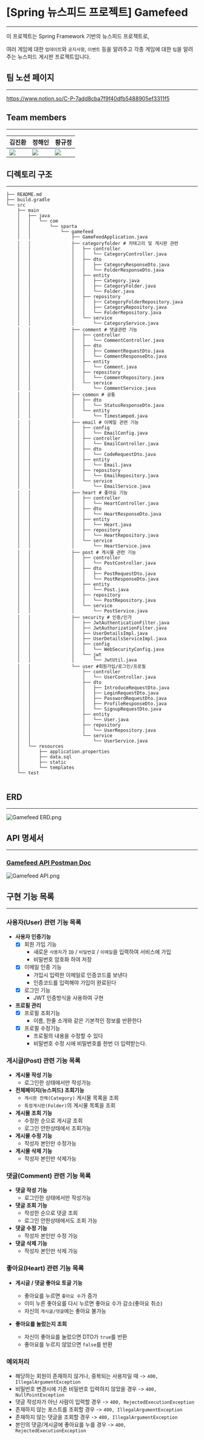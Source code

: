 # [Spring 뉴스피드 프로젝트] Gamefeed

--------------
이 프로젝트는 Spring Framework 기반의 뉴스피드 프로젝트로,

여러 게임에 대한 `업데이트`와 `공지사항`, `이벤트` 등을 알려주고 각종 게임에 대한 `팁`을 알려주는 뉴스피드 게시판 프로젝트입니다.


## 팀 노션 페이지

-----

https://www.notion.so/C-P-7add8cba7f9f40dfb5488905ef3311f5

## Team members

----
| 김진환                                                                                                                  | 정해인 | 황규정 |
|----------------------------------------------------------------------------------------------------------------------| --- | --- |
| [<img src="https://img.shields.io/badge/github-black?style=for-the-badge&logo=github">](https://github.com/jump6923) | [<img src="https://img.shields.io/badge/github-black?style=for-the-badge&logo=github">](https://github.com/seaStamp) | [<img src="https://img.shields.io/badge/github-black?style=for-the-badge&logo=github">](https://github.com/Mayst1232) |


## 디렉토리 구조

------------
```
├── README.md
├── build.gradle
└── src
    ├── main
    │   ├── java
    │   │   └── com
    │   │       └── sparta
    │   │           └── gamefeed
    │   │               ├── GameFeedApplication.java
    │   │               ├── categoryfolder # 카테고리 및 게시판 관련
    │   │               │   ├── controller
    │   │               │   │   └── CategoryController.java
    │   │               │   ├── dto
    │   │               │   │   ├── CategoryResponseDto.java
    │   │               │   │   └── FolderResponseDto.java
    │   │               │   ├── entity
    │   │               │   │   ├── Category.java
    │   │               │   │   ├── CategoryFolder.java
    │   │               │   │   └── Folder.java
    │   │               │   ├── repository
    │   │               │   │   ├── CategoryFolderRepository.java
    │   │               │   │   ├── CategoryRepository.java
    │   │               │   │   └── FolderRepository.java
    │   │               │   └── service
    │   │               │       └── CategoryService.java
    │   │               ├── comment # 댓글관련 기능
    │   │               │   ├── controller
    │   │               │   │   └── CommentController.java
    │   │               │   ├── dto
    │   │               │   │   ├── CommentRequestDto.java
    │   │               │   │   └── CommentResponseDto.java
    │   │               │   ├── entity
    │   │               │   │   └── Comment.java
    │   │               │   ├── repository
    │   │               │   │   └── CommentRepository.java
    │   │               │   └── service
    │   │               │       └── CommentService.java
    │   │               ├── common # 공통
    │   │               │   ├── dto
    │   │               │   │   └── StatusResponseDto.java
    │   │               │   └── entity
    │   │               │       └── Timestamped.java
    │   │               ├── email # 이메일 관련 기능
    │   │               │   ├── config
    │   │               │   │   └── EmailConfig.java
    │   │               │   ├── controller
    │   │               │   │   └── EmailController.java
    │   │               │   ├── dto
    │   │               │   │   └── CodeRequestDto.java
    │   │               │   ├── entity
    │   │               │   │   └── Email.java
    │   │               │   ├── repository
    │   │               │   │   └── EmailRepository.java
    │   │               │   └── service
    │   │               │       └── EmailService.java
    │   │               ├── heart # 좋아요 기능
    │   │               │   ├── controller
    │   │               │   │   └── HeartController.java
    │   │               │   ├── dto
    │   │               │   │   └── HeartResponseDto.java
    │   │               │   ├── entity
    │   │               │   │   └── Heart.java
    │   │               │   ├── repository
    │   │               │   │   └── HeartRepository.java
    │   │               │   └── service
    │   │               │       └── HeartService.java
    │   │               ├── post # 게시물 관련 기능
    │   │               │   ├── controller
    │   │               │   │   └── PostController.java
    │   │               │   ├── dto
    │   │               │   │   ├── PostRequestDto.java
    │   │               │   │   └── PostResponseDto.java
    │   │               │   ├── entity
    │   │               │   │   └── Post.java
    │   │               │   ├── repository
    │   │               │   │   └── PostRepository.java
    │   │               │   └── service
    │   │               │       └── PostService.java
    │   │               ├── security # 인증/인가
    │   │               │   ├── JwtAuthenticationFilter.java
    │   │               │   ├── JwtAuthorizationFilter.java
    │   │               │   ├── UserDetailsImpl.java
    │   │               │   ├── UserDetailsServiceImpl.java
    │   │               │   ├── config
    │   │               │   │   └── WebSecurityConfig.java
    │   │               │   └── jwt
    │   │               │       └── JwtUtil.java
    │   │               └── user #회원가입/로그인/프로필
    │   │                   ├── controller
    │   │                   │   └── UserController.java
    │   │                   ├── dto
    │   │                   │   ├── IntroduceRequestDto.java
    │   │                   │   ├── LoginRequestDto.java
    │   │                   │   ├── PasswordRequestDto.java
    │   │                   │   ├── ProfileResponseDto.java
    │   │                   │   └── SignupRequestDto.java
    │   │                   ├── entity
    │   │                   │   └── User.java
    │   │                   ├── repository
    │   │                   │   └── UserRepository.java
    │   │                   └── service
    │   │                       └── UserService.java
    │   └── resources
    │       ├── application.properties
    │       ├── data.sql
    │       ├── static
    │       └── templates    
    └── test
    
```

## ERD

----
![Gamefeed ERD.png](document%2FGamefeed%20ERD.png)


## API 명세서

----
### [Gamefeed API Postman Doc](https://documenter.getpostman.com/view/30904217/2s9YeD9ZNN)
![Gamefeed API.png](document%2FGamefeed%20API.png)


## 구현 기능 목록

----

### 사용자(User) 관련 기능 목록
 - **사용자 인증기능**  
   - [x] 회원 가입 기능
      - 새로운 `사용자`가 `ID` / `비밀번호` / `이메일`을 입력하여 서비스에 가입
      - 비밀번호 암호화 하여 저장
   - [x] 이메일 인증 기능
     - 가입시 입력한 이메일로 인증코드를 보낸다
     - 인증코드를 입력해야 가입이 완료된다
   - [x] 로그인 기능
      - JWT 인증방식을 사용하여 구현
   

 - **프로필 관리**
   - [x] 프로필 조회기능
     - 이름, 한줄 소개와 같은 기본적인 정보를 반환한다
   - [x] 프로필 수정기능
     - 프로필의 내용을 수정할 수 있다
     - 비밀번호 수정 시에 비밀번호를 한번 더 입력받는다.

### 게시글(Post) 관련 기능 목록
- **게시물 작성 기능**
    - 로그인한 상태에서만 작성가능
- **전체페이지(뉴스피드) 조회기능**
    - `게시판 전체(Category)` 게시물 목록을 조회
    - `특정게시판(Folder)`의 게시물 목록을 조회
- **게시물 조회 기능**
  - 수정한 순으로 게시글 조회
  - 로그인 안한상태에서 조회가능
- **게시물 수정 기능**
  - 작성자 본인만 수정가능
- **게시물 삭제 기능**
  - 작성자 본인만 삭제가능


### 댓글(Comment) 관련 기능 목록
- **댓글 작성 기능**
  - 로그인한 상태에서만 작성가능
- **댓글 조회 기능**
  - 작성한 순으로 댓글 조회
  - 로그인 안한상태에서도 조회 가능
- **댓글 수정 기능**
  - 작성자 본인만 수정 가능
- **댓글 삭제 기능**
  - 작성자 본인만 삭제 가능

### 좋아요(Heart) 관련 기능 목록
- **게시글 / 댓글 좋아요 토글 기능**
  - 좋아요를 누르면 `좋아요 수`가 증가
  - 이미 누른 좋아요를 다시 누르면 좋아요 수가 감소(좋아요 취소)
  - 자신의 `게시글/댓글`에는 좋아요 불가능

- **좋아요를 눌렀는지 조회**
  - 자신이 좋아요를 눌렀으면 DTO가 `true`를 반환
  - 좋아요를 누르지 않았으면 `false`를 반환


### 예외처리
 - 해당하는 회원이 존재하지 않거나, 중복되는 사용자일 때 -> `400, IllegalArgumentException`
 - 비밀번호 변경시에 기존 비밀번호 입력하지 않았을 경우 -> `400, NullPointException`
 - 댓글 작성자가 아닌 사람이 입력할 경우 -> `400, RejectedExecutionException`
 - 존재하지 않는 포스트를 조회할 경우 -> `400, IllegalArgumentException`
 - 존재하지 않는 댓글을 조회할 경우 -> `400, IllegalArgumentException`
 - 본인의 댓글/게시글에 좋아요를 누를 경우 -> `400, RejectedExecutionException`